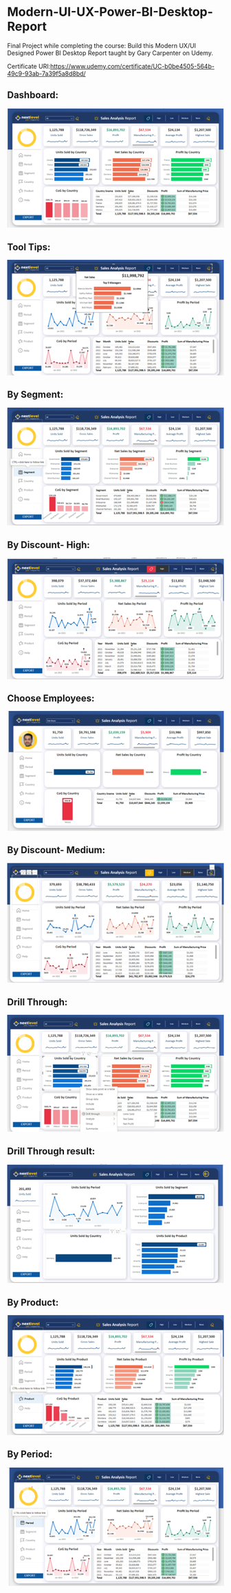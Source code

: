 # Modern-UI-UX-Power-BI-Desktop-Report
Final Project while completing the course: Build this Modern UX/UI Designed Power BI Desktop Report taught by Gary Carpenter on Udemy.

Certificate URI:https://www.udemy.com/certificate/UC-b0be4505-564b-49c9-93ab-7a39f5a8d8bd/


## Dashboard:
![image](https://github.com/hshariq/Modern-UI-UX-Power-BI-Desktop-Report/blob/main/picture/dashbaord.png)

## Tool Tips:
![tt](https://github.com/hshariq/Modern-UI-UX-Power-BI-Desktop-Report/blob/main/picture/tooltips.png)

## By Segment:
![i2](https://github.com/hshariq/Modern-UI-UX-Power-BI-Desktop-Report/blob/main/picture/bysegment.png)

## By Discount- High:
![i4](https://github.com/hshariq/Modern-UI-UX-Power-BI-Desktop-Report/blob/main/picture/FilterbyDiscount.png)

## Choose Employees:
![e](https://github.com/hshariq/Modern-UI-UX-Power-BI-Desktop-Report/blob/main/picture/peremployee.png)

## By Discount- Medium:
![bdm](https://github.com/hshariq/Modern-UI-UX-Power-BI-Desktop-Report/blob/main/picture/bydisocunt2.png)

## Drill Through:
![dt](https://github.com/hshariq/Modern-UI-UX-Power-BI-Desktop-Report/blob/main/picture/drillthrought.png)

## Drill Through result:
![dtr](https://github.com/hshariq/Modern-UI-UX-Power-BI-Desktop-Report/blob/main/picture/drilledreport.png)

## By Product:
![i3](https://github.com/hshariq/Modern-UI-UX-Power-BI-Desktop-Report/blob/main/picture/byproduct.png)

## By Period:
![bp](https://github.com/hshariq/Modern-UI-UX-Power-BI-Desktop-Report/blob/main/picture/unitsoldbyperiod.png)


